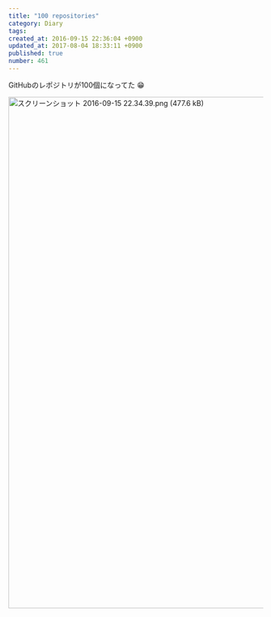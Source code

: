 ```yaml
---
title: "100 repositories"
category: Diary
tags: 
created_at: 2016-09-15 22:36:04 +0900
updated_at: 2017-08-04 18:33:11 +0900
published: true
number: 461
---
```


GitHubのレポジトリが100個になってた :grin: 

<img width="1012" alt="スクリーンショット 2016-09-15 22.34.39.png (477.6 kB)" src="https://img.esa.io/uploads/production/attachments/1679/2016/09/15/4429/9078bc92-27cf-4f98-8f9f-197685760a39.png">

